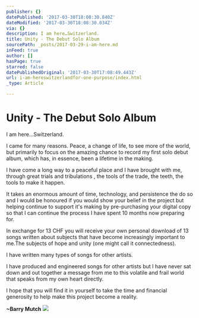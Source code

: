 ```yaml
---
publisher: {}
datePublished: '2017-03-30T18:08:30.840Z'
dateModified: '2017-03-30T18:08:30.034Z'
via: {}
description: I am here…Switzerland.
title: Unity - The Debut Solo Album
sourcePath: _posts/2017-03-29-i-am-here.md
inFeed: true
author: []
hasPage: true
starred: false
datePublishedOriginal: '2017-03-30T17:08:49.443Z'
url: i-am-hereswitzerlandfor-one-purpose/index.html
_type: Article

---
```

# Unity - The Debut Solo Album

I am here...Switzerland.

I came for many reasons. Peace, a change of life, to see more of the world, but primarily to focus on the amazing chance to record my first solo debut album, which has, in essence, been a lifetime in the making.

I have come a long way to a peaceful place and I have brought with me, through great trials and tribulations , the tools of the trade, the teeth, the tools to make it happen.

It takes an enormous amount of time, technology, and persistence the do so and I would be honoured if you would show your belief in the project but helping continue to support it's making by pre-purchasing your digital copy so that I can continue the process I have spent 10 months now preparing for.

In exchange for 13 CHF you will receive your own personal download of 13 songs written about subjects that have become increasingly important to me.The subjects of hope and unity (one might call it connectedness).

I have written many types of songs for other artists.

I have produced and engineered songs for other artists but I have never sat down and out together a message from me to this volatile and frail world that speaks from my own heart directly.

I hope that you will find it in yourself to take the time and financial generosity to help make this project become a reality.

**~Barry Mutch**
![](https://the-grid-user-content.s3-us-west-2.amazonaws.com/a1b5379f-df24-4f38-8d4e-a2e380c99abd.jpg)